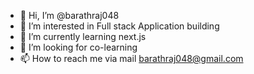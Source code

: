 - 👋 Hi, I’m @barathraj048
- 👀 I’m interested in Full stack Application building
- 🌱 I’m currently learning next.js
- 💞️ I’m looking for co-learning 
- 📫 How to reach me via mail barathraj048@gmail.com
